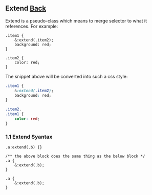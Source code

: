 ## Extend [Back](./../less.md)

Extend is a pseudo-class which means to merge selector to what it references. For example:

```less
.item1 {
    &:extend(.item2);
    background: red;
}

.item2 {
    color: red;
}
```

The snippet above will be converted into such a css style:

```css
.item1 {
    &:extend(.item2);
    background: red;
}

.item2,
.item1 {
    color: red;
}
```

### 1.1 Extend Syantax

```less
.a:extend(.b) {}

/** the above block does the same thing as the below block */
.a {
    &:extend(.b);
}
```

```less
.a {
    &:extend(.b);
}
```

